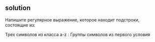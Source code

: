 ## solution
Напишите регулярное выражение, которое находит подстроки, состоящие из:

Трех символов из класса a-z
:
Группы символов из первого условия